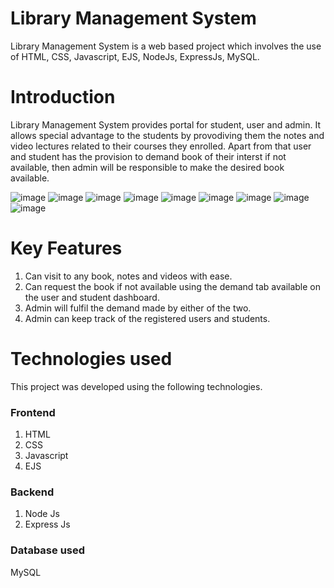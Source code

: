 # Library Management System
Library Management System is a web based project which involves the use of HTML, CSS, Javascript, EJS, NodeJs, ExpressJs, MySQL. 

# Introduction
Library Management System provides portal for student, user and admin. It allows special advantage to the students by provodiving them the notes and video lectures
related to their courses they enrolled. Apart from that user and student has the provision to demand book of their interst if not available, then admin will be 
responsible to make the desired book available.

![image](https://github.com/Harshgoel22/library/assets/97740299/c3d1e979-8712-46d8-97cf-724ee5102ba4)
![image](https://github.com/Harshgoel22/library/assets/97740299/ddcc9187-34f2-4d5f-87ae-b1dc3e588953)
![image](https://github.com/Harshgoel22/library/assets/97740299/eb202b41-954a-4ed8-8746-60add36762b9)
![image](https://github.com/Harshgoel22/library/assets/97740299/501a6081-4043-4a25-b812-09fa98df384d)
![image](https://github.com/Harshgoel22/library/assets/97740299/81ae2321-1378-4a73-bdf6-851379bfdda2)
![image](https://github.com/Harshgoel22/library/assets/97740299/ed476199-7abb-40c1-8ec3-d5a386104cec)
![image](https://github.com/Harshgoel22/library/assets/97740299/8800d798-4ae4-48c6-94d0-83022e82fc31)
![image](https://github.com/Harshgoel22/library/assets/97740299/62be7d82-44df-44f4-a0eb-2417209266a9)
![image](https://github.com/Harshgoel22/library/assets/97740299/b2bd01d4-8287-4381-9841-a7970a8174b4)

# Key Features
1.  Can visit to any book, notes and videos with ease.
2.  Can request the book if not available using the demand tab available on the user and student dashboard.
3.  Admin will fulfil the demand made by either of the two.
4.  Admin can keep track of the registered users and students.

# Technologies used
This project was developed using the following technologies.

### Frontend
1.  HTML
2.  CSS
3.  Javascript
4.  EJS

### Backend
1. Node Js
2. Express Js

### Database used
MySQL
